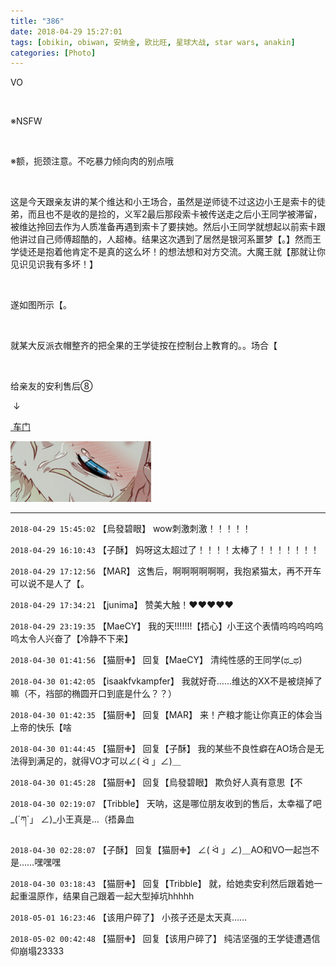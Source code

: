 ```yaml
---
title: "386"
date: 2018-04-29 15:27:01
tags: [obikin, obiwan, 安纳金, 欧比旺, 星球大战, star wars, anakin]
categories: [Photo]
---
```


<p>VO</p> 
<p>&nbsp;<br /></p> 
<p>※NSFW</p> 
<p>&nbsp;<br /></p> 
<p>※额，扼颈注意。不吃暴力倾向肉的别点哦</p> 
<p>&nbsp;<br /></p> 
<p>这是今天跟亲友讲的某个维达和小王场合，虽然是逆师徒不过这边小王是索卡的徒弟，而且也不是收的是捡的，义军2最后那段索卡被传送走之后小王同学被滞留，被维达拎回去作为人质准备再遇到索卡了要挟她。然后小王同学就想起以前索卡跟他讲过自己师傅超酷的，人超棒。结果这次遇到了居然是银河系噩梦【。】然而王学徒还是抱着他肯定不是真的这么坏！的想法想和对方交流。大魔王就【那就让你见识见识我有多坏！】</p> 
<p>&nbsp;<br /></p> 
<p>遂如图所示【。</p> 
<p>&nbsp;<br /></p> 
<p>就某大反派衣帽整齐的把全果的王学徒按在控制台上教育的。。场合【</p> 
<p>&nbsp;<br /></p> 
<p>给亲友的安利售后⑧</p> 
<p>&nbsp;↓&nbsp;</p> 
<p><a rel="nofollow" href="https://images-wixmp-ed30a86b8c4ca887773594c2.wixmp.com/intermediary/f/d97cf4c4-1f95-4c79-9e66-10b31d5fac97/dcyot86-a8548428-7cb7-4868-9014-ff2de1a35af6.jpg" target="_blank"  >&nbsp;车门</a></p>

![](https://raw.githubusercontent.com/alicewish/meowchain247/master/img_cVZNdzJtQk9JV2Y3eXRPVGR6U1k5aU8rMXlFMk5TOGRDSW9mdFVlVWZKb3NZc1lybVFCSk5nPT0.png)

---

`2018-04-29 15:45:02` 【烏發碧眼】 wow刺激刺激！！！！！

`2018-04-29 16:10:43` 【子酥】 妈呀这太超过了！！！！太棒了！！！！！！！

`2018-04-29 17:12:56` 【MAR】 这售后，啊啊啊啊啊啊，我抱紧猫太，再不开车可以说不是人了【。

`2018-04-29 17:34:21` 【junima】 赞美大触！❤️❤️❤️❤️❤️

`2018-04-29 23:19:35` 【MaeCY】 我的天!!!!!!!【捂心】小王这个表情呜呜呜呜呜呜太令人兴奋了【冷静不下来】

`2018-04-30 01:41:56` 【猫厨✙】 回复【MaeCY】 清纯性感的王同学(ಥ\_ಥ)

`2018-04-30 01:42:05` 【isaakfvkampfer】 我就好奇……维达的XX不是被烧掉了嘛（不，裆部的椭圆开口到底是什么？？）

`2018-04-30 01:42:35` 【猫厨✙】 回复【MAR】 来！产粮才能让你真正的体会当上帝的快乐【啥

`2018-04-30 01:44:45` 【猫厨✙】 回复【子酥】 我的某些不良性癖在AO场合是无法得到满足的，就得VO才可以∠( ᐛ 」∠)＿

`2018-04-30 01:45:28` 【猫厨✙】 回复【烏發碧眼】 欺负好人真有意思【不

`2018-04-30 02:19:07` 【Tribble】 天呐，这是哪位朋友收到的售后，太幸福了吧\_(´ཀ`」 ∠)\_小王真是…（捂鼻血

`2018-04-30 02:28:07` 【子酥】 回复【猫厨✙】 ∠( ᐛ 」∠)＿AO和VO一起岂不是……嘿嘿嘿

`2018-04-30 03:18:43` 【猫厨✙】 回复【Tribble】 就，给她卖安利然后跟着她一起重温原作，结果自己跟着一起大型掉坑hhhhh

`2018-05-01 16:23:46` 【该用户碎了】 小孩子还是太天真……

`2018-05-02 00:42:48` 【猫厨✙】 回复【该用户碎了】 纯洁坚强的王学徒遭遇信仰崩塌23333
